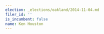```yaml
---
election: _elections/oakland/2014-11-04.md
filer_id: ''
is_incumbent: false
name: Ken Houston
---
```

